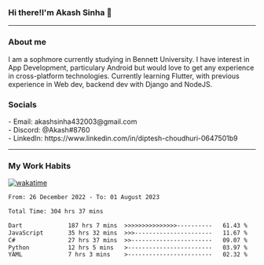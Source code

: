 <h3>Hi there!I'm Akash Sinha 👋</h3>

--- 

<h3>About me</h3>
I am a sophmore currently studying in Bennett University. I have interest in App Development, particulary Android but would love to get any experience in cross-platform technologies. Currently learning Flutter, with previous experience in Web dev, backend dev with Django and NodeJS.

<h3>Socials</h3>
 - Email: akashsinha432003@gmail.com<br>
 - Discord: @Akash#8760<br>
 - LinkedIn: https://www.linkedin.com/in/diptesh-choudhuri-0647501b9<br>


---

<h3>My Work Habits</h3>

[![wakatime](https://wakatime.com/badge/user/938b2951-49cf-4810-9b9e-c17cde3d3343.svg)](https://wakatime.com/@938b2951-49cf-4810-9b9e-c17cde3d3343)

<!--START_SECTION:waka-->

```txt
From: 26 December 2022 - To: 01 August 2023

Total Time: 304 hrs 37 mins

Dart             187 hrs 7 mins  >>>>>>>>>>>>>>>----------   61.43 %
JavaScript       35 hrs 32 mins  >>>----------------------   11.67 %
C#               27 hrs 37 mins  >>-----------------------   09.07 %
Python           12 hrs 5 mins   >------------------------   03.97 %
YAML             7 hrs 3 mins    >------------------------   02.32 %
```

<!--END_SECTION:waka-->

